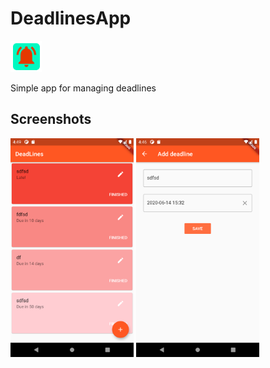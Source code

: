 # DeadlinesApp

<img src="icon.png" data-canonical-src="icon.png" height="50" />

Simple app for managing deadlines

## Screenshots
<img src="Screenshot_mainlist.png" data-canonical-src="Screenshot_mainlist.png" height="350" /> <img src="Screenshot_editdeadline.png" data-canonical-src="Screenshot_editdeadline.png" height="350" />

